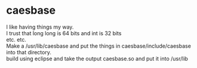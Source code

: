 # caesbase
I like having things my way.<br>
I trust that long long is 64 bits and int is 32 bits<br>
etc. etc.<br>
Make a /usr/lib/caesbase and put the things in caesbase/include/caesbase into that directory.<br>
build using eclipse and take the output caesbase.so and put it into /usr/lib
